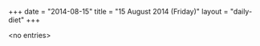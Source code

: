 +++
date = "2014-08-15"
title = "15 August 2014 (Friday)"
layout = "daily-diet"
+++

<p>&lt;no entries&gt;</p>